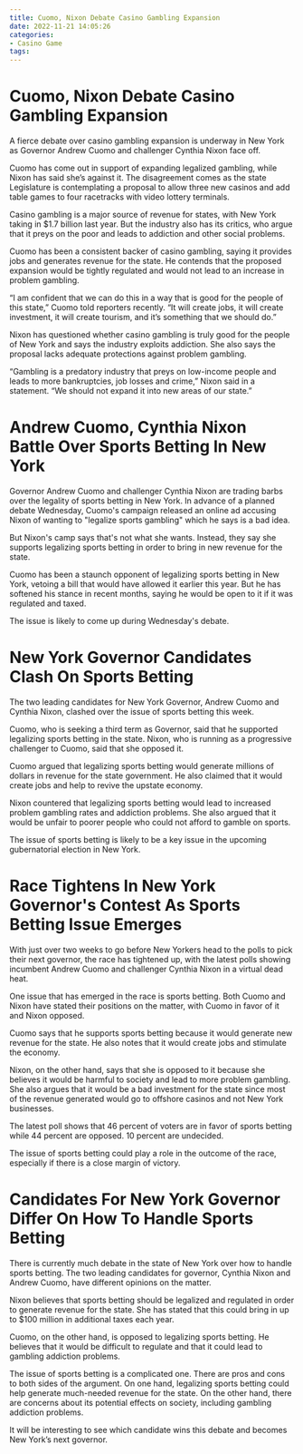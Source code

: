 ```yaml
---
title: Cuomo, Nixon Debate Casino Gambling Expansion
date: 2022-11-21 14:05:26
categories:
- Casino Game
tags:
---
```



#  Cuomo, Nixon Debate Casino Gambling Expansion

A fierce debate over casino gambling expansion is underway in New York as Governor Andrew Cuomo and challenger Cynthia Nixon face off.

Cuomo has come out in support of expanding legalized gambling, while Nixon has said she’s against it. The disagreement comes as the state Legislature is contemplating a proposal to allow three new casinos and add table games to four racetracks with video lottery terminals.

Casino gambling is a major source of revenue for states, with New York taking in $1.7 billion last year. But the industry also has its critics, who argue that it preys on the poor and leads to addiction and other social problems.

Cuomo has been a consistent backer of casino gambling, saying it provides jobs and generates revenue for the state. He contends that the proposed expansion would be tightly regulated and would not lead to an increase in problem gambling.

“I am confident that we can do this in a way that is good for the people of this state,” Cuomo told reporters recently. “It will create jobs, it will create investment, it will create tourism, and it’s something that we should do.”

Nixon has questioned whether casino gambling is truly good for the people of New York and says the industry exploits addiction. She also says the proposal lacks adequate protections against problem gambling.

“Gambling is a predatory industry that preys on low-income people and leads to more bankruptcies, job losses and crime,” Nixon said in a statement. “We should not expand it into new areas of our state.”

#  Andrew Cuomo, Cynthia Nixon Battle Over Sports Betting In New York

Governor Andrew Cuomo and challenger Cynthia Nixon are trading barbs over the legality of sports betting in New York. In advance of a planned debate Wednesday, Cuomo's campaign released an online ad accusing Nixon of wanting to "legalize sports gambling" which he says is a bad idea.

But Nixon's camp says that's not what she wants. Instead, they say she supports legalizing sports betting in order to bring in new revenue for the state.

Cuomo has been a staunch opponent of legalizing sports betting in New York, vetoing a bill that would have allowed it earlier this year. But he has softened his stance in recent months, saying he would be open to it if it was regulated and taxed.

The issue is likely to come up during Wednesday's debate.

#  New York Governor Candidates Clash On Sports Betting

The two leading candidates for New York Governor, Andrew Cuomo and Cynthia Nixon, clashed over the issue of sports betting this week.

Cuomo, who is seeking a third term as Governor, said that he supported legalizing sports betting in the state. Nixon, who is running as a progressive challenger to Cuomo, said that she opposed it.

Cuomo argued that legalizing sports betting would generate millions of dollars in revenue for the state government. He also claimed that it would create jobs and help to revive the upstate economy.

Nixon countered that legalizing sports betting would lead to increased problem gambling rates and addiction problems. She also argued that it would be unfair to poorer people who could not afford to gamble on sports.

The issue of sports betting is likely to be a key issue in the upcoming gubernatorial election in New York.

#  Race Tightens In New York Governor's Contest As Sports Betting Issue Emerges

With just over two weeks to go before New Yorkers head to the polls to pick their next governor, the race has tightened up, with the latest polls showing incumbent Andrew Cuomo and challenger Cynthia Nixon in a virtual dead heat.

One issue that has emerged in the race is sports betting. Both Cuomo and Nixon have stated their positions on the matter, with Cuomo in favor of it and Nixon opposed.

Cuomo says that he supports sports betting because it would generate new revenue for the state. He also notes that it would create jobs and stimulate the economy.

Nixon, on the other hand, says that she is opposed to it because she believes it would be harmful to society and lead to more problem gambling. She also argues that it would be a bad investment for the state since most of the revenue generated would go to offshore casinos and not New York businesses.

The latest poll shows that 46 percent of voters are in favor of sports betting while 44 percent are opposed. 10 percent are undecided.

The issue of sports betting could play a role in the outcome of the race, especially if there is a close margin of victory.

#  Candidates For New York Governor Differ On How To Handle Sports Betting

There is currently much debate in the state of New York over how to handle sports betting. The two leading candidates for governor, Cynthia Nixon and Andrew Cuomo, have different opinions on the matter.

Nixon believes that sports betting should be legalized and regulated in order to generate revenue for the state. She has stated that this could bring in up to $100 million in additional taxes each year.

Cuomo, on the other hand, is opposed to legalizing sports betting. He believes that it would be difficult to regulate and that it could lead to gambling addiction problems.

The issue of sports betting is a complicated one. There are pros and cons to both sides of the argument. On one hand, legalizing sports betting could help generate much-needed revenue for the state. On the other hand, there are concerns about its potential effects on society, including gambling addiction problems.

It will be interesting to see which candidate wins this debate and becomes New York’s next governor.